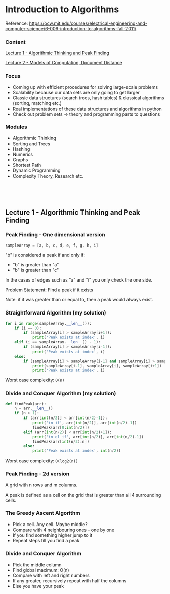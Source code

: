 # Introduction to Algorithms

Reference: https://ocw.mit.edu/courses/electrical-engineering-and-computer-science/6-006-introduction-to-algorithms-fall-2011/

### Content

[Lecture 1 - Algorithmic Thinking and Peak Finding](#lecture-1)

[Lecture 2 - Models of Computation, Document Distance](#lecture-2)

### Focus

- Coming up with efficient procedures for solving large-scale problems
- Scalability because our data sets are only going to get larger
- Classic data structures (search trees, hash tables) & classical algorithms (sorting, matching etc.)
- Real implementations of these data structures and algorithms in python
- Check out problem sets => theory and programming parts to questions

### Modules

- Algorithmic Thinking
- Sorting and Trees
- Hashing
- Numerics
- Graphs
- Shortest Path
- Dynamic Programming
- Complexity Theory, Research etc.

<a id="lecture-1"></a>

<br/>
<br/>
<br/>

## Lecture 1 - Algorithmic Thinking and Peak Finding

### Peak Finding - One dimensional version

```py
sampleArray = [a, b, c, d, e, f, g, h, i]
```

"b" is considered a peak if and only if:

- "b" is greater than "a"
- "b" is greater than "c"

In the cases of edges such as "a" and "i" you only check the one side.

Problem Statement: Find a peak if it exists

Note: if it was greater than or equal to, then a peak would always exist.

### Straightforward Algorithm (my solution)

```py
for i in range(sampleArray.__len__()):
    if (i == 0):
        if (sampleArray[i] > sampleArray[i+1]):
            print('Peak exists at index', i)
    elif (i == sampleArray.__len__() - 1):
        if (sampleArray[i] > sampleArray[i-1]):
            print('Peak exists at index', i)
    else:
        if (sampleArray[i] > sampleArray[i-1] and sampleArray[i] > sampleArray[i+1]):
            print(sampleArray[i-1], sampleArray[i], sampleArray[i+1])
            print('Peak exists at index', i)
```

Worst case complexity: `O(n)`

### Divide and Conquer Algorithm (my solution)

```py
def findPeak(arr):
    n = arr.__len__()
    if (n > 1):
        if (arr[int(n/2)] < arr[int(n/2)-1]):
            print('in if', arr[int(n/2)], arr[int(n/2)-1])
            findPeak(arr[0:int(n/2)])
        elif (arr[int(n/2)] < arr[int(n/2)+1]):
            print('in el if', arr[int(n/2)], arr[int(n/2)-1])
            findPeak(arr[int(n/2):n])
        else:
            print('Peak exists at index', int(n/2))
```

Worst case complexity: `O(log2(n))`

### Peak Finding - 2d version

A grid with n rows and m columns.

A peak is defined as a cell on the grid that is greater than all 4 surrounding cells.

### The Greedy Ascent Algorithm

- Pick a cell. Any cell. Maybe middle?
- Compare with 4 neighbouring ones - one by one
- If you find something higher jump to it
- Repeat steps till you find a peak

### Divide and Conquer Algorithm

- Pick the middle column
- Find global maximum: O(n)
- Compare with left and right numbers
- If any greater, recursively repeat with half the columns
- Else you have your peak
